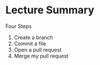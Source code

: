 # Lecture Summary

Four Steps

1. Create a branch
2. Commit a file
3. Open a pull request
4. Merge my pull request
